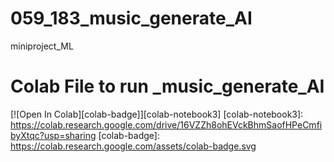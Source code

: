 # 059_183_music_generate_AI
miniproject_ML

# Colab File to run _music_generate_AI
[![Open In Colab][colab-badge]][colab-notebook3]
[colab-notebook3]: <https://colab.research.google.com/drive/16VZZh8ohEVckBhmSaofHPeCmfibyXtqc?usp=sharing>
[colab-badge]: <https://colab.research.google.com/assets/colab-badge.svg>
